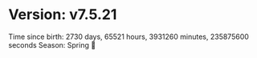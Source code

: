 # Version: v7.5.21
Time since birth: 2730 days, 65521 hours, 3931260 minutes, 235875600 seconds
Season: Spring 🌸
